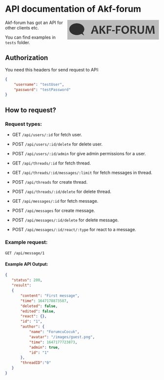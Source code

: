 # API documentation of Akf-forum
<img src="https://raw.githubusercontent.com/Akif9748/akf-forum/main/public/images/logo.jpg" align="right" width="300px" />

Akf-forum has got an API for other clients etc. 

You can find examples in `tests` folder.

## Authorization
You need this headers for send request to API:
```json
{
    "username": "testUser", 
    "password": "testPassword"
}
```

## How to request?

### Request types:
- GET `/api/users/:id` for fetch user.
- POST `/api/users/:id/delete` for delete user.
- POST `/api/users/:id/admin` for give admin permissions for a user.

- GET `/api/threads/:id` for fetch thread.
- GET `/api/threads/:id/messages/:limit` for fetch messages in thread.
- POST `/api/threads` for create thread.
- POST `/api/threads/:id/delete` for delete thread.

- GET `/api/messages/:id` for fetch message.
- POST `/api/messages` for create message.
- POST `/api/messages/:id/delete` for delete message.
- POST `/api/messages/:id/react/:type` for react to a message.

### Example request:
```GET /api/message/1```

#### Example API Output:
 ```json
 {
    "status": 200,
    "result":
    {       
        "content": "First message",
        "time": 1647178873587,
        "deleted": false,
        "edited": false,
        "react": {},
        "id": "1",
        "author": {
            "name": "ForumcuCocuk",
            "avatar": "/images/guest.png",
            "time": 1647177723873,
            "admin": true,
            "id": "1"
        },
        "threadID":"0" 
    }
}

 ```


